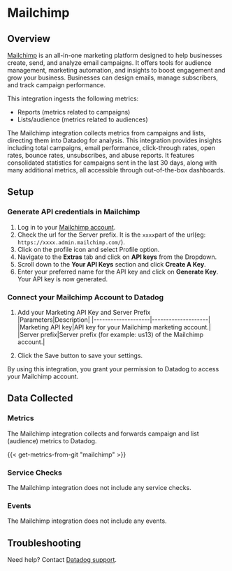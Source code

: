 # Mailchimp

## Overview

[Mailchimp][1] is an all-in-one marketing platform designed to help businesses create, send, and analyze email campaigns. It offers tools for audience management, marketing automation, and insights to boost engagement and grow your business. Businesses can design emails, manage subscribers, and track campaign performance.

This integration ingests the following metrics:

- Reports (metrics related to campaigns)
- Lists/audience (metrics related to audiences)

The Mailchimp integration collects metrics from campaigns and lists, directing them into Datadog for analysis. This integration provides insights including total campaigns, email performance, click-through rates, open rates, bounce rates, unsubscribes, and abuse reports. It features consolidated statistics for campaigns sent in the last 30 days, along with many additional metrics, all accessible through out-of-the-box dashboards.

## Setup

### Generate API credentials in Mailchimp

1. Log in to your [Mailchimp account][2]. 
2. Check the url for the Server prefix. It is the `xxxx`part of the url(eg: `https://xxxx.admin.mailchimp.com/`).
3. Click on the profile icon and select Profile option.
4. Navigate to the **Extras** tab and click on **API keys** from the Dropdown.
5. Scroll down to the **Your API Keys** section and click **Create A Key**.
6. Enter your preferred name for the API key and click on **Generate Key**. Your API key is now generated.


### Connect your Mailchimp Account to Datadog

1. Add your Marketing API Key and Server Prefix    
    |Parameters|Description|
    |--------------------|--------------------|
    |Marketing API key|API key for your Mailchimp marketing account.|
    |Server prefix|Server prefix (for example: us13) of the Mailchimp account.|

2. Click the Save button to save your settings.

By using this integration, you grant your permission to Datadog to access your Mailchimp account.

## Data Collected

### Metrics

The Mailchimp integration collects and forwards campaign and list (audience) metrics to Datadog.

{{< get-metrics-from-git "mailchimp" >}}

### Service Checks

The Mailchimp integration does not include any service checks.

### Events

The Mailchimp integration does not include any events.

## Troubleshooting

Need help? Contact [Datadog support][3].

[1]: https://mailchimp.com/
[2]: https://login.mailchimp.com/
[3]: https://docs.datadoghq.com/help/
